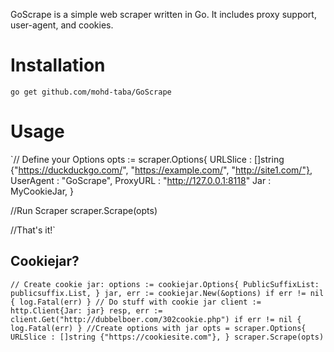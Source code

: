 GoScrape is a simple web scraper written in Go.
It includes proxy support, user-agent, and cookies.

# Installation
`go get github.com/mohd-taba/GoScrape`

# Usage

`// Define your Options
	opts := scraper.Options{
		URLSlice : []string {"https://duckduckgo.com/", "https://example.com/", "http://site1.com/"},
		UserAgent : "GoScrape",
    ProxyURL : "http://127.0.0.1:8118"
		Jar : MyCookieJar,
	}
  
  //Run Scraper
  scraper.Scrape(opts)
  
  //That's it!`
  
  ## Cookiejar?
  
  `// Create cookie jar:
  options := cookiejar.Options{
        PublicSuffixList: publicsuffix.List,
    }
    jar, err := cookiejar.New(&options)
    if err != nil {
        log.Fatal(err)
    }
    // Do stuff with cookie jar
    client := http.Client{Jar: jar}
    resp, err := client.Get("http://dubbelboer.com/302cookie.php")
    if err != nil {
        log.Fatal(err)
    }
    //Create options with jar
    opts = scraper.Options{
    URLSlice : []string {"https://cookiesite.com"},
    }
    scraper.Scrape(opts)
    `
  
